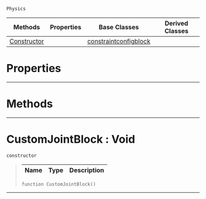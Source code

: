  `Physics`

|Methods|Properties|Base Classes|Derived Classes|
|---|---|---|---|
|[ Constructor](customjointblock.md#customjointblock-void)| |[constraintconfigblock](constraintconfigblock.md)| |


 #  Properties


---  
 #  Methods


---  
 #  CustomJointBlock : Void

 `constructor`

> 
> |Name|Type|Description|
> |---|---|---|
> ```TS:Nada
> function CustomJointBlock()
> ``` 


---  
 

 